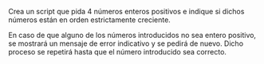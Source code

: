 Crea un  script que pida 4 números enteros positivos e indique si dichos números están  en orden estrictamente creciente.

En  caso  de  que  alguno  de  los  números  introducidos  no  sea  entero  positivo,  se  mostrará  un mensaje  de  error  indicativo  y  se  pedirá  de  nuevo.  Dicho  proceso  se repetirá  hasta  que  el número introducido sea correcto. 